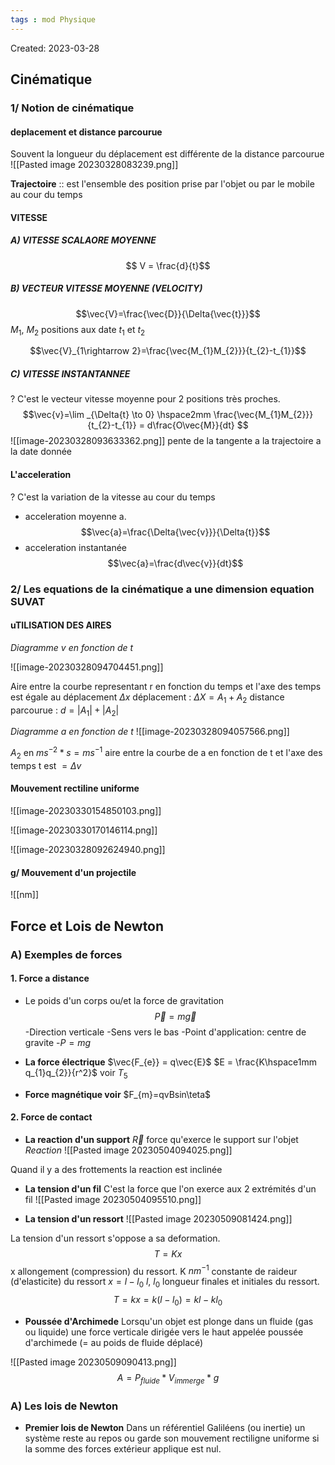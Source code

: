 ```yaml
---
tags : mod Physique
---
```

Created: 2023-03-28

## Cinématique

### 1/ **Notion de cinématique**

#### deplacement et distance parcourue 
Souvent la longueur du déplacement est différente de la distance parcourue
![[Pasted image 20230328083239.png]]

**Trajectoire** :: est l'ensemble des position prise par l'objet ou par le mobile au cour du temps

#### VITESSE 
##### A) VITESSE SCALAORE MOYENNE
$$ V = \frac{d}{t}$$
##### B) VECTEUR VITESSE MOYENNE (VELOCITY)
$$\vec{V}=\frac{\vec{D}}{\Delta{\vec{t}}}$$
$M_1$, $M_2$ positions aux date $t_1$ et $t_2$

$$\vec{V}_{1\rightarrow 2}=\frac{\vec{M_{1}M_{2}}}{t_{2}-t_{1}}$$
##### C) VITESSE INSTANTANNEE 
?
C'est le vecteur vitesse moyenne pour 2 positions très proches.
$$\vec{v}=\lim _{\Delta{t} \to 0} \hspace2mm \frac{\vec{M_{1}M_{2}}}{t_{2}-t_{1}} = d\frac{O\vec{M}}{dt} $$ 
![[image-20230328093633362.png]]
pente de la tangente a la trajectoire a la date donnée

#### L'acceleration
?
C'est la variation de la vitesse au cour du temps


- acceleration moyenne a.
$$\vec{a}=\frac{\Delta{\vec{v}}}{\Delta{t}}$$
- acceleration instantanée
$$\vec{a}=\frac{d\vec{v}}{dt}$$
### 2/ **Les equations de la cinématique a une dimension equation SUVAT**

#### uTILISATION DES AIRES
*Diagramme v en fonction de t*

![[image-20230328094704451.png]]



Aire entre la courbe representant r en fonction du temps et l'axe des temps est égale au déplacement  $\Delta{x}$ 
déplacement : $\Delta{X}=A_{1}+A_{2}$
distance parcourue : $d= \lvert A_{1} \rvert + \lvert A_{2} \rvert$ 

*Diagramme a en fonction de t*
![[image-20230328094057566.png]]

$A_{2}$ en $ms^{-2}*s=ms^{-1}$ 
aire entre la courbe de a en fonction de t et l'axe des temps t est $=\Delta{v}$ 

#### Mouvement rectiline uniforme

![[image-20230330154850103.png]]

![[image-20230330170146114.png]]



![[image-20230328092624940.png]]

#### g/ Mouvement d'un projectile

![[nm]]



## Force et Lois de Newton

### **A)** Exemples de forces

#### 1. Force a distance 
- Le poids d'un corps ou/et la force de gravitation 
$$\vec{P} = m\vec{g}$$
-Direction verticale 
-Sens vers le bas
-Point d'application: centre de gravite
-$P=mg$

- **La force électrique**
$\vec{F_{e}} = q\vec{E}$        $E = \frac{K\hspace1mm q_{1}q_{2}}{r^2}$ voir $T_{5}$ 

- **Force magnétique voir**
$F_{m}=qvBsin\teta$ 

#### 2. Force de contact
- **La reaction d'un support**
$\vec{R}$ force qu'exerce le support sur l'objet *Reaction* 
![[Pasted image 20230504094025.png]] 

Quand il y a des frottements la reaction est inclinée

- **La tension d'un fil**
C'est la force que l'on exerce aux 2 extrémités d'un fil
![[Pasted image 20230504095510.png]]


- **La tension d'un ressort**
![[Pasted image 20230509081424.png]]

La tension d'un ressort s'oppose a sa deformation.
$$T = Kx$$
x allongement (compression) du ressort.
K $nm^{-1}$ constante de raideur (d'elasticite) du ressort
$x=l-l_{0}$  $l$, $l_0$  longueur finales et initiales du ressort.
$$ T = kx= k(l-l_{0}) = kl - kl_{0} $$
 - **Poussée d'Archimede**
 Lorsqu'un objet est plonge dans un fluide (gas ou liquide) une force verticale dirigée vers le haut appelée poussée d'archimede (= au poids de fluide déplacé)
 
![[Pasted image 20230509090413.png]]
$$A = P_{fluide} * V_{immerge}*g$$
### **A)** Les lois de Newton

- **Premier lois de Newton** 
Dans un référentiel Galiléens (ou inertie) un système reste au repos ou garde son mouvement rectiligne uniforme si la somme des forces extérieur applique est nul.